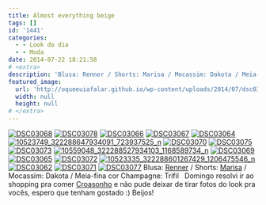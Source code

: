 ```yaml
---
title: Almost everything beige
tags: []
id: '1441'
categories:
  - - Look do dia
  - - Moda
date: 2014-07-22 18:21:58
# <extra>
description: 'Blusa: Renner / Shorts: Marisa / Mocassim: Dakota / Meia-fina cor Champagne: Trifil &nbsp; Domingo resolvi ir ao shopping pra comer Croasonho e não pude deixar de tirar fotos do look pra vocês, espero que tenham gostado 🙂 Beijos!'
featured_image: 
  url: 'http://oqueeuiafalar.github.io/wp-content/uploads/2014/07/dsc03068.jpg'
  width: null
  height: null
# </extra>
---
```


[![DSC03068](http://162.243.62.160/wp-content/uploads/2014/07/dsc03068.jpg)](http://162.243.62.160/wp-content/uploads/2014/07/dsc03068.jpg) [![DSC03078](http://162.243.62.160/wp-content/uploads/2014/07/dsc03078.jpg)](http://162.243.62.160/wp-content/uploads/2014/07/dsc03078.jpg) [![DSC03066](http://162.243.62.160/wp-content/uploads/2014/07/dsc03066.jpg)](http://162.243.62.160/wp-content/uploads/2014/07/dsc03066.jpg) [![DSC03067](http://162.243.62.160/wp-content/uploads/2014/07/dsc03067.jpg)](http://162.243.62.160/wp-content/uploads/2014/07/dsc03067.jpg) [![DSC03064](http://162.243.62.160/wp-content/uploads/2014/07/dsc03064.jpg)](http://162.243.62.160/wp-content/uploads/2014/07/dsc03064.jpg) [![10523749_322288647934091_723937525_n](http://162.243.62.160/wp-content/uploads/2014/07/10523749_322288647934091_723937525_n.jpg)](http://162.243.62.160/wp-content/uploads/2014/07/10523749_322288647934091_723937525_n.jpg) [![DSC03070](http://162.243.62.160/wp-content/uploads/2014/07/dsc03070.jpg)](http://162.243.62.160/wp-content/uploads/2014/07/dsc03070.jpg) [![DSC03075](http://162.243.62.160/wp-content/uploads/2014/07/dsc03075.jpg)](http://162.243.62.160/wp-content/uploads/2014/07/dsc03075.jpg) [![DSC03073](http://162.243.62.160/wp-content/uploads/2014/07/dsc03073.jpg)](http://162.243.62.160/wp-content/uploads/2014/07/dsc03073.jpg) [![10559048_322288527934103_1168589734_n](http://162.243.62.160/wp-content/uploads/2014/07/10559048_322288527934103_1168589734_n.jpg)](http://162.243.62.160/wp-content/uploads/2014/07/10559048_322288527934103_1168589734_n.jpg) [![DSC03069](http://162.243.62.160/wp-content/uploads/2014/07/dsc03069.jpg)](http://162.243.62.160/wp-content/uploads/2014/07/dsc03069.jpg) [![DSC03065](http://162.243.62.160/wp-content/uploads/2014/07/dsc03065.jpg)](http://162.243.62.160/wp-content/uploads/2014/07/dsc03065.jpg) [![DSC03072](http://162.243.62.160/wp-content/uploads/2014/07/dsc03072.jpg)](http://162.243.62.160/wp-content/uploads/2014/07/dsc03072.jpg) [![10523335_322288601267429_1206475546_n](http://162.243.62.160/wp-content/uploads/2014/07/10523335_322288601267429_1206475546_n.jpg)](http://162.243.62.160/wp-content/uploads/2014/07/10523335_322288601267429_1206475546_n.jpg) [![DSC03062](http://162.243.62.160/wp-content/uploads/2014/07/dsc03062.jpg)](http://162.243.62.160/wp-content/uploads/2014/07/dsc03062.jpg) [![DSC03071](http://162.243.62.160/wp-content/uploads/2014/07/dsc03071.jpg)](http://162.243.62.160/wp-content/uploads/2014/07/dsc03071.jpg) [![DSC03077](http://162.243.62.160/wp-content/uploads/2014/07/dsc03077.jpg)](http://162.243.62.160/wp-content/uploads/2014/07/dsc03077.jpg) Blusa: [Renner](http://www.lojasrenner.com.br/?gclid=CLDErr6U2r8CFWho7AodU00AeQ "Renner") / Shorts: [Marisa](http://www.marisa.com.br/ "Marisa") / Mocassim: Dakota / Meia-fina cor Champagne: Trifil   Domingo resolvi ir ao shopping pra comer [Croasonho](http://www.croasonho.com.br/ "Croasonho") e não pude deixar de tirar fotos do look pra vocês, espero que tenham gostado :) Beijos!
